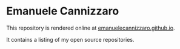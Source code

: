 # Emanuele Cannizzaro

This repository is rendered online at [emanuelecannizzaro.github.io](https://emanuelecannizzaro.github.io).

It contains a listing of my open source repositories.

